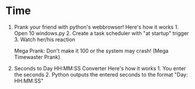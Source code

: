 # Time

1. Prank your friend with python's webbrowser!
    Here's how it works
        1. Open 10 windows.py
        2. Create a task scheduler with "at startup" trigger
        3. Watch her/his reaction
        
    Mega Prank:
        Don't make it 100 or the system may crash! (Mega Timewaster Prank)

2. Seconds to Day HH:MM:SS Converter
    Here's how it works
        1. You enter the seconds
        2. Python outputs the entered seconds to the format "Day: HH:MM:SS"
